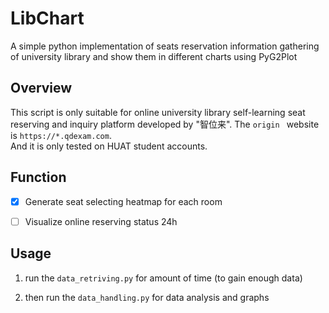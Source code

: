 # LibChart

A simple python implementation of seats reservation information gathering of university library and show them in
different charts using PyG2Plot

## Overview

This script is only suitable for online university library self-learning seat reserving and inquiry platform developed
by "智位来". The `origin ` website is `https://*.qdexam.com`.  
And it is only tested on HUAT student accounts.

## Function

- [x] Generate seat selecting heatmap for each room

- [ ] Visualize online reserving status 24h

## Usage

1. run the `data_retriving.py` for amount of time (to gain enough data)

2. then run the `data_handling.py` for data analysis and graphs

